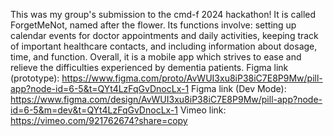 This was my group's submission to the cmd-f 2024 hackathon! It is called ForgetMeNot, named after the flower. Its functions involve: setting up calendar events for doctor appointments and daily activities, keeping track of important healthcare contacts, and including information about dosage, time, and function. Overall, it is a mobile app which strives to ease and relieve the difficulties experienced by dementia patients.
Figma link (prototype): https://www.figma.com/proto/AvWUI3xu8iP38iC7E8P9Mw/pill-app?node-id=6-5&t=QYt4LzFqGvDnocLx-1
Figma link (Dev Mode): https://www.figma.com/design/AvWUI3xu8iP38iC7E8P9Mw/pill-app?node-id=6-5&m=dev&t=QYt4LzFqGvDnocLx-1
Vimeo link: https://vimeo.com/921762674?share=copy
